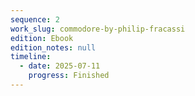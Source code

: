 ```yaml
---
sequence: 2
work_slug: commodore-by-philip-fracassi
edition: Ebook
edition_notes: null
timeline:
  - date: 2025-07-11
    progress: Finished
---
```

